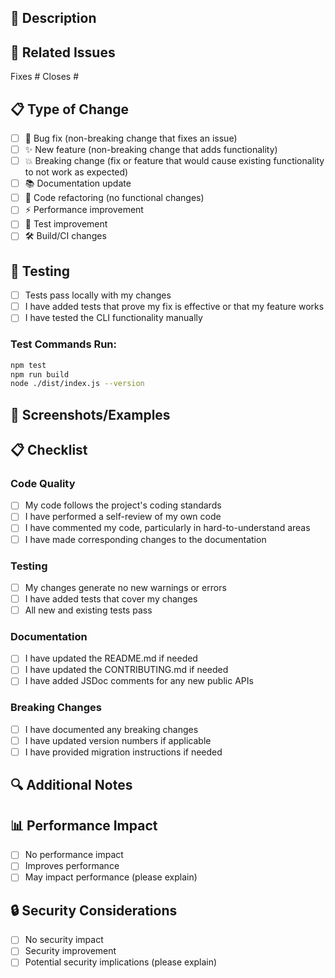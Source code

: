 ## 📝 Description
<!-- Provide a clear and concise description of what this PR does -->

## 🔗 Related Issues
<!-- Link to the issue(s) this PR addresses -->
Fixes # <!-- issue number -->
Closes # <!-- issue number -->

## 📋 Type of Change
<!-- Mark the relevant option with an "x" -->
- [ ] 🐛 Bug fix (non-breaking change that fixes an issue)
- [ ] ✨ New feature (non-breaking change that adds functionality)
- [ ] 💥 Breaking change (fix or feature that would cause existing functionality to not work as expected)
- [ ] 📚 Documentation update
- [ ] 🔧 Code refactoring (no functional changes)
- [ ] ⚡ Performance improvement
- [ ] 🧪 Test improvement
- [ ] 🛠️ Build/CI changes

## 🧪 Testing
<!-- Describe how you tested your changes -->
- [ ] Tests pass locally with my changes
- [ ] I have added tests that prove my fix is effective or that my feature works
- [ ] I have tested the CLI functionality manually

### Test Commands Run:
```bash
npm test
npm run build
node ./dist/index.js --version
```

## 📸 Screenshots/Examples
<!-- If applicable, add screenshots or examples to help explain your changes -->

## 📋 Checklist
<!-- Review and check off the following -->

### Code Quality
- [ ] My code follows the project's coding standards
- [ ] I have performed a self-review of my own code
- [ ] I have commented my code, particularly in hard-to-understand areas
- [ ] I have made corresponding changes to the documentation

### Testing
- [ ] My changes generate no new warnings or errors
- [ ] I have added tests that cover my changes
- [ ] All new and existing tests pass

### Documentation
- [ ] I have updated the README.md if needed
- [ ] I have updated the CONTRIBUTING.md if needed
- [ ] I have added JSDoc comments for any new public APIs

### Breaking Changes
- [ ] I have documented any breaking changes
- [ ] I have updated version numbers if applicable
- [ ] I have provided migration instructions if needed

## 🔍 Additional Notes
<!-- Add any additional notes, concerns, or context for reviewers -->

## 📊 Performance Impact
<!-- If applicable, describe the performance impact of your changes -->
- [ ] No performance impact
- [ ] Improves performance
- [ ] May impact performance (please explain)

## 🔒 Security Considerations
<!-- If applicable, describe any security implications of your changes -->
- [ ] No security impact
- [ ] Security improvement
- [ ] Potential security implications (please explain)